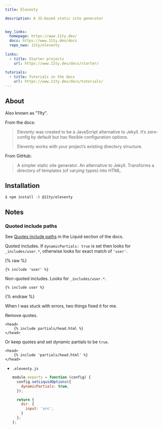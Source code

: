 ```yaml
---
title: Eleventy

description: A JS-based static site generator

  
key_links:
  homepage: https://www.11ty.dev/
  docs: https://www.11ty.dev/docs
  repo_nwo: 11ty/eleventy
  
links:
  - title: Starter projects
    url: https://www.11ty.dev/docs/starter/
    
tutorials:
  - title: Tutorials in the docs
    url: https://www.11ty.dev/docs/tutorials/
---
```


## About

Also known as "11ty".

From the docs:

> Eleventy was created to be a JavaScript alternative to Jekyll. It’s zero-config by default but has flexible configuration options.
> 
> Eleventy works with your project’s existing directory structure.

From GitHub:

> A simpler static site generator. An alternative to Jekyll. Transforms a directory of templates (of varying types) into HTML. 


## Installation

```sh
$ npm install -D @11ty/eleventy
```


## Notes

### Quoted include paths

See [Quotes include paths](https://www.11ty.dev/docs/languages/liquid/#quoted-include-paths) in the Liquid section of the docs.

Quoted includes. If `dynamicPartials: true` is set then looks for `_includes/user.*`, otherwise looks for exact match of `'user'`.
 
[% raw %}
 
```liquid
{% include 'user' %}
```

Non-quoted includes. Looks for `_includes/user.*`.

```liquid
{% include user %} 
```

{% endraw %}

When I was stuck with errors, two things fixed it for me.

Remove quotes.

```liquid
<head>
    {% include partials/head.html %}
</head>
```

Or keep quotes and set dynamic partials to be `true`.

```liquid
<head>
    {% include 'partials/head.html' %}
</head>
```

- `.eleventy.js`
    ```javascript
    module.exports = function (config) {
      config.setLiquidOptions({
        dynamicPartials: true,
      });

      return {
        dir: {
          input: 'src',
        }
      };
    };
    ```
